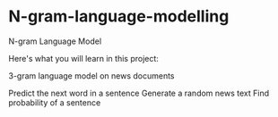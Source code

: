 # N-gram-language-modelling
N-gram Language Model



Here's what you will learn in this project:


3-gram language model on news documents
    

Predict the next word in a sentence
 Generate a random news text
    Find probability of a sentence

